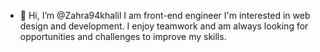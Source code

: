 - 👋 Hi, I’m @Zahra94khalil
I am front-end engineer
I'm interested in web design and development. I enjoy teamwork and am always looking for opportunities and challenges to improve my skills.

<!---
Zahra94khalil/Zahra94khalil is a ✨ special ✨ repository because its `README.md` (this file) appears on your GitHub profile.
You can click the Preview link to take a look at your changes.
--->

